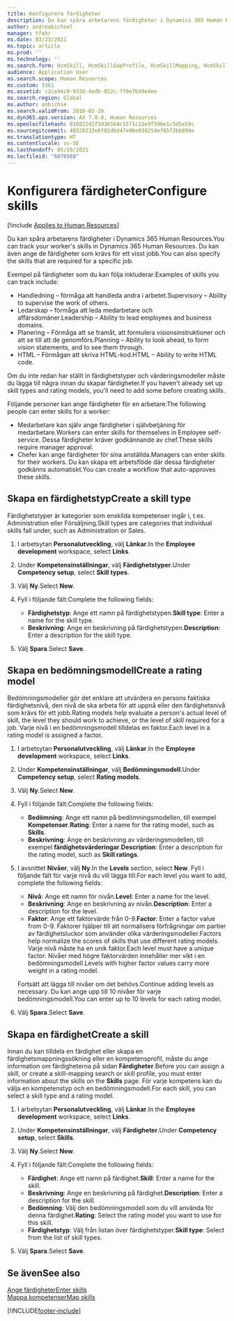 ```yaml
---
title: Konfigurera färdigheter
description: Du kan spåra arbetarens färdigheter i Dynamics 365 Human Resources. Du kan även ange de färdigheter som krävs för ett visst jobb.
author: andreabichsel
manager: tfehr
ms.date: 03/23/2021
ms.topic: article
ms.prod: ''
ms.technology: ''
ms.search.form: HcmSkill, HcmSkillGapProfile, HcmSkillMapping, HcmSkillType, HcmEmployeeDevelopmentWorkspace
audience: Application User
ms.search.scope: Human Resources
ms.custom: 3361
ms.assetid: c2ce94c0-933d-4edb-822c-7f0e7b49e4ee
ms.search.region: Global
ms.author: anbichse
ms.search.validFrom: 2016-02-28
ms.dyn365.ops.version: AX 7.0.0, Human Resources
ms.openlocfilehash: 816822d1f3d365b4c5571c13e9f596e1c5d5e59c
ms.sourcegitcommit: 48528233e0f02dbd47e96e030254ef65f2bb899e
ms.translationtype: HT
ms.contentlocale: sv-SE
ms.lasthandoff: 05/20/2021
ms.locfileid: "6076569"
---
```

# <a name="configure-skills"></a><span data-ttu-id="c95e3-104">Konfigurera färdigheter</span><span class="sxs-lookup"><span data-stu-id="c95e3-104">Configure skills</span></span>

[!include [Applies to Human Resources](../includes/applies-to-hr.md)]

<span data-ttu-id="c95e3-105">Du kan spåra arbetarens färdigheter i Dynamics 365 Human Resources.</span><span class="sxs-lookup"><span data-stu-id="c95e3-105">You can track your worker's skills in Dynamics 365 Human Resources.</span></span> <span data-ttu-id="c95e3-106">Du kan även ange de färdigheter som krävs för ett visst jobb.</span><span class="sxs-lookup"><span data-stu-id="c95e3-106">You can also specify the skills that are required for a specific job.</span></span>

<span data-ttu-id="c95e3-107">Exempel på färdigheter som du kan följa inkluderar:</span><span class="sxs-lookup"><span data-stu-id="c95e3-107">Examples of skills you can track include:</span></span>

- <span data-ttu-id="c95e3-108">Handledning – förmåga att handleda andra i arbetet.</span><span class="sxs-lookup"><span data-stu-id="c95e3-108">Supervisory – Ability to supervise the work of others.</span></span>
- <span data-ttu-id="c95e3-109">Ledarskap – förmåga att leda medarbetare och affärsdomäner.</span><span class="sxs-lookup"><span data-stu-id="c95e3-109">Leadership – Ability to lead employees and business domains.</span></span>
- <span data-ttu-id="c95e3-110">Planering – Förmåga att se framåt, att formulera visionsinstruktioner och att se till att de genomförs.</span><span class="sxs-lookup"><span data-stu-id="c95e3-110">Planning – Ability to look ahead, to form vision statements, and to see them through.</span></span>
- <span data-ttu-id="c95e3-111">HTML – Förmågan att skriva HTML-kod.</span><span class="sxs-lookup"><span data-stu-id="c95e3-111">HTML – Ability to write HTML code.</span></span>

<span data-ttu-id="c95e3-112">Om du inte redan har ställt in färdighetstyper och värderingsmodeller måste du lägga till några innan du skapar färdigheter.</span><span class="sxs-lookup"><span data-stu-id="c95e3-112">If you haven't already set up skill types and rating models, you'll need to add some before creating skills.</span></span>

<span data-ttu-id="c95e3-113">Följande personer kan ange färdigheter för en arbetare:</span><span class="sxs-lookup"><span data-stu-id="c95e3-113">The following people can enter skills for a worker:</span></span>

- <span data-ttu-id="c95e3-114">Medarbetare kan själv ange färdigheter i självbetjäning för medarbetare.</span><span class="sxs-lookup"><span data-stu-id="c95e3-114">Workers can enter skills for themselves in Employee self-service.</span></span> <span data-ttu-id="c95e3-115">Dessa färdigheter kräver godkännande av chef.</span><span class="sxs-lookup"><span data-stu-id="c95e3-115">These skills require manager approval.</span></span>
- <span data-ttu-id="c95e3-116">Chefer kan ange färdigheter för sina anställda.</span><span class="sxs-lookup"><span data-stu-id="c95e3-116">Managers can enter skills for their workers.</span></span> <span data-ttu-id="c95e3-117">Du kan skapa ett arbetsflöde där dessa färdigheter godkänns automatiskt.</span><span class="sxs-lookup"><span data-stu-id="c95e3-117">You can create a workflow that auto-approves these skills.</span></span>

## <a name="create-a-skill-type"></a><span data-ttu-id="c95e3-118">Skapa en färdighetstyp</span><span class="sxs-lookup"><span data-stu-id="c95e3-118">Create a skill type</span></span>

<span data-ttu-id="c95e3-119">Färdighetstyper är kategorier som enskilda kompetenser ingår i, t.ex. Administration eller Försäljning.</span><span class="sxs-lookup"><span data-stu-id="c95e3-119">Skill types are categories that individual skills fall under, such as Administration or Sales.</span></span>

1. <span data-ttu-id="c95e3-120">I arbetsytan **Personalutveckling**, välj **Länkar**.</span><span class="sxs-lookup"><span data-stu-id="c95e3-120">In the **Employee development** workspace, select **Links**.</span></span>

2. <span data-ttu-id="c95e3-121">Under **Kompetensinställningar**, välj **Färdighetstyper**.</span><span class="sxs-lookup"><span data-stu-id="c95e3-121">Under **Competency setup**, select **Skill types**.</span></span>

3. <span data-ttu-id="c95e3-122">Välj **Ny**.</span><span class="sxs-lookup"><span data-stu-id="c95e3-122">Select **New**.</span></span>

4. <span data-ttu-id="c95e3-123">Fyll i följande fält:</span><span class="sxs-lookup"><span data-stu-id="c95e3-123">Complete the following fields:</span></span>

   - <span data-ttu-id="c95e3-124">**Färdighetstyp**: Ange ett namn på färdighetstypen.</span><span class="sxs-lookup"><span data-stu-id="c95e3-124">**Skill type**: Enter a name for the skill type.</span></span>
   - <span data-ttu-id="c95e3-125">**Beskrivning**: Ange en beskrivning på färdighetstypen.</span><span class="sxs-lookup"><span data-stu-id="c95e3-125">**Description**: Enter a description for the skill type.</span></span>

5. <span data-ttu-id="c95e3-126">Välj **Spara**.</span><span class="sxs-lookup"><span data-stu-id="c95e3-126">Select **Save**.</span></span>

## <a name="create-a-rating-model"></a><span data-ttu-id="c95e3-127">Skapa en bedömningsmodell</span><span class="sxs-lookup"><span data-stu-id="c95e3-127">Create a rating model</span></span>

<span data-ttu-id="c95e3-128">Bedömningsmodeller gör det enklare att utvärdera en persons faktiska färdighetsnivå, den nivå de ska arbeta för att uppnå eller den färdighetsnivå som krävs för ett jobb.</span><span class="sxs-lookup"><span data-stu-id="c95e3-128">Rating models help evaluate a person's actual level of skill, the level they should work to achieve, or the level of skill required for a job.</span></span> <span data-ttu-id="c95e3-129">Varje nivå i en bedömningsmodell tilldelas en faktor.</span><span class="sxs-lookup"><span data-stu-id="c95e3-129">Each level in a rating model is assigned a factor.</span></span>

1. <span data-ttu-id="c95e3-130">I arbetsytan **Personalutveckling**, välj **Länkar**.</span><span class="sxs-lookup"><span data-stu-id="c95e3-130">In the **Employee development** workspace, select **Links**.</span></span>

2. <span data-ttu-id="c95e3-131">Under **Kompetensinställningar**, välj **Bedömningsmodell**.</span><span class="sxs-lookup"><span data-stu-id="c95e3-131">Under **Competency setup**, select **Rating models**.</span></span>

3. <span data-ttu-id="c95e3-132">Välj **Ny**.</span><span class="sxs-lookup"><span data-stu-id="c95e3-132">Select **New**.</span></span>

4. <span data-ttu-id="c95e3-133">Fyll i följande fält:</span><span class="sxs-lookup"><span data-stu-id="c95e3-133">Complete the following fields:</span></span>

   - <span data-ttu-id="c95e3-134">**Bedömning**: Ange ett namn på bedömningsmodellen, till exempel **Kompetenser**.</span><span class="sxs-lookup"><span data-stu-id="c95e3-134">**Rating**: Enter a name for the rating model, such as **Skills**.</span></span>
   - <span data-ttu-id="c95e3-135">**Beskrivning**: Ange en beskrivning av värderingsmodellen, till exempel **färdighetsvärderingar**.</span><span class="sxs-lookup"><span data-stu-id="c95e3-135">**Description**: Enter a description for the rating model, such as **Skill ratings**.</span></span>

5. <span data-ttu-id="c95e3-136">I avsnittet **Nivåer**, välj **Ny**.</span><span class="sxs-lookup"><span data-stu-id="c95e3-136">In the **Levels** section, select **New**.</span></span> <span data-ttu-id="c95e3-137">Fyll i följande fält för varje nivå du vill lägga till:</span><span class="sxs-lookup"><span data-stu-id="c95e3-137">For each level you want to add, complete the following fields:</span></span>

   - <span data-ttu-id="c95e3-138">**Nivå**: Ange ett namn för nivån.</span><span class="sxs-lookup"><span data-stu-id="c95e3-138">**Level**: Enter a name for the level.</span></span>
   - <span data-ttu-id="c95e3-139">**Beskrivning**: Ange en beskrivning av nivån.</span><span class="sxs-lookup"><span data-stu-id="c95e3-139">**Description**: Enter a description for the level.</span></span>
   - <span data-ttu-id="c95e3-140">**Faktor**: Ange ett faktorvärde från 0-9.</span><span class="sxs-lookup"><span data-stu-id="c95e3-140">**Factor**: Enter a factor value from 0-9.</span></span> <span data-ttu-id="c95e3-141">Faktorer hjälper till att normalisera förfrågningar om partier av färdighetsluckor som använder olika värderingsmodeller.</span><span class="sxs-lookup"><span data-stu-id="c95e3-141">Factors help normalize the scores of skills that use different rating models.</span></span> <span data-ttu-id="c95e3-142">Varje nivå måste ha en unik faktor.</span><span class="sxs-lookup"><span data-stu-id="c95e3-142">Each level must have a unique factor.</span></span> <span data-ttu-id="c95e3-143">Nivåer med högre faktorvärden innehåller mer vikt i en bedömningsmodell.</span><span class="sxs-lookup"><span data-stu-id="c95e3-143">Levels with higher factor values carry more weight in a rating model.</span></span>

   <span data-ttu-id="c95e3-144">Fortsätt att lägga till nivåer om det behövs.</span><span class="sxs-lookup"><span data-stu-id="c95e3-144">Continue adding levels as necessary.</span></span> <span data-ttu-id="c95e3-145">Du kan ange upp till 10 nivåer för varje bedömningsmodell.</span><span class="sxs-lookup"><span data-stu-id="c95e3-145">You can enter up to 10 levels for each rating model.</span></span>

6. <span data-ttu-id="c95e3-146">Välj **Spara**.</span><span class="sxs-lookup"><span data-stu-id="c95e3-146">Select **Save**.</span></span>

## <a name="create-a-skill"></a><span data-ttu-id="c95e3-147">Skapa en färdighet</span><span class="sxs-lookup"><span data-stu-id="c95e3-147">Create a skill</span></span>

<span data-ttu-id="c95e3-148">Innan du kan tilldela en färdighet eller skapa en färdighetsmappningssökning eller en kompetensprofil, måste du ange information om färdigheterna på sidan **Färdigheter**.</span><span class="sxs-lookup"><span data-stu-id="c95e3-148">Before you can assign a skill, or create a skill-mapping search or skill profile, you must enter information about the skills on the **Skills** page.</span></span> <span data-ttu-id="c95e3-149">För varje kompetens kan du välja en kompetenstyp och en bedömningsmodell.</span><span class="sxs-lookup"><span data-stu-id="c95e3-149">For each skill, you can select a skill type and a rating model.</span></span>

1. <span data-ttu-id="c95e3-150">I arbetsytan **Personalutveckling**, välj **Länkar**.</span><span class="sxs-lookup"><span data-stu-id="c95e3-150">In the **Employee development** workspace, select **Links**.</span></span>

2. <span data-ttu-id="c95e3-151">Under **Kompetensinställningar**, välj **Färdigheter**.</span><span class="sxs-lookup"><span data-stu-id="c95e3-151">Under **Competency setup**, select **Skills**.</span></span>

3. <span data-ttu-id="c95e3-152">Välj **Ny**.</span><span class="sxs-lookup"><span data-stu-id="c95e3-152">Select **New**.</span></span>

4. <span data-ttu-id="c95e3-153">Fyll i följande fält:</span><span class="sxs-lookup"><span data-stu-id="c95e3-153">Complete the following fields:</span></span>

   - <span data-ttu-id="c95e3-154">**Färdighet**: Ange ett namn på färdighet.</span><span class="sxs-lookup"><span data-stu-id="c95e3-154">**Skill**: Enter a name for the skill.</span></span>
   - <span data-ttu-id="c95e3-155">**Beskrivning**: Ange en beskrivning på färdighet.</span><span class="sxs-lookup"><span data-stu-id="c95e3-155">**Description**: Enter a description for the skill.</span></span>
   - <span data-ttu-id="c95e3-156">**Bedömning**: Välj den bedömningsmodell som du vill använda för denna färdighet.</span><span class="sxs-lookup"><span data-stu-id="c95e3-156">**Rating**: Select the rating model you want to use for this skill.</span></span>
   - <span data-ttu-id="c95e3-157">**Färdighetstyp**: Välj från listan över färdighetstyper.</span><span class="sxs-lookup"><span data-stu-id="c95e3-157">**Skill type**: Select from the list of skill types.</span></span>

5. <span data-ttu-id="c95e3-158">Välj **Spara**.</span><span class="sxs-lookup"><span data-stu-id="c95e3-158">Select **Save**.</span></span>

## <a name="see-also"></a><span data-ttu-id="c95e3-159">Se även</span><span class="sxs-lookup"><span data-stu-id="c95e3-159">See also</span></span>

[<span data-ttu-id="c95e3-160">Ange färdigheter</span><span class="sxs-lookup"><span data-stu-id="c95e3-160">Enter skills</span></span>](hr-develop-enter-skills.md)<br>
[<span data-ttu-id="c95e3-161">Mappa kompetenser</span><span class="sxs-lookup"><span data-stu-id="c95e3-161">Map skills</span></span>](hr-develop-map-skills.md)

[!INCLUDE[footer-include](../includes/footer-banner.md)]